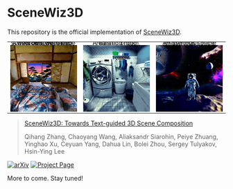 # SceneWiz3D

This repository is the official implementation of [SceneWiz3D]().

 <table class="center">
    <tr style="line-height: 0">
      <td width=30% style="border: none; text-align: center">A bedroom, with large windows revealing sunset outside, Ukiyo-e style </td>
      <td width=30% style="border: none; text-align: center">A washing room, realistic photo</td>
      <td width=30% style="border: none; text-align: center">An astronaut in the mysterious space</td>
    </tr>
    <tr style="line-height: 0">
      <td width=30% style="border: none"><img src="assets/1.gif"></td>
      <td width=30% style="border: none"><img src="assets/2.gif"></td>
      <td width=30% style="border: none"><img src="assets/3.gif"></td>
    </tr>
 </table>

> [SceneWiz3D: Towards Text-guided 3D Scene Composition]()
> 
> Qihang Zhang, Chaoyang Wang, Aliaksandr Siarohin, Peiye Zhuang, Yinghao Xu, Ceyuan Yang, Dahua Lin, Bolei Zhou, Sergey Tulyakov, Hsin-Ying Lee

[![arXiv](https://img.shields.io/badge/arXiv-xxxx.xxxxx-b31b1b.svg)]( ) [![Project Page](https://img.shields.io/badge/Project-Website-green)](https://zqh0253.github.io/scenewiz3d/)
 

More to come. Stay tuned!